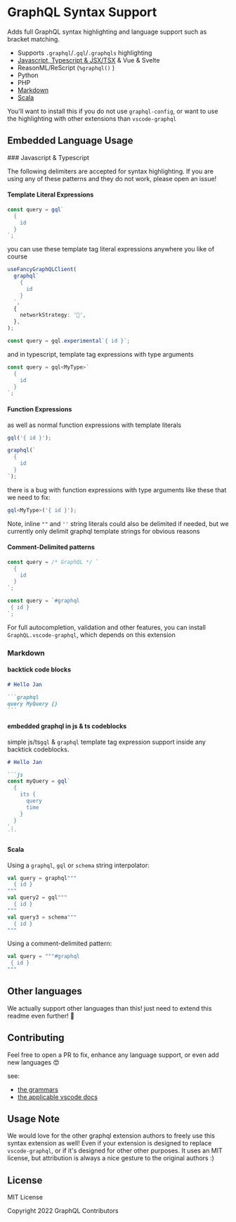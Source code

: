 # GraphQL Syntax Support

Adds full GraphQL syntax highlighting and language support such as bracket
matching.

- Supports `.graphql`/`.gql`/`.graphqls` highlighting
- [Javascript, Typescript & JSX/TSX](#ts) & Vue & Svelte
- ReasonML/ReScript (`%graphql()` )
- Python
- PHP
- [Markdown](#markdown)
- [Scala](#scala)

You'll want to install this if you do not use `graphql-config`, or want to use
the highlighting with other extensions than `vscode-graphql`

## Embedded Language Usage

<span id="ts">
### Javascript & Typescript

The following delimiters are accepted for syntax highlighting. If you are using
any of these patterns and they do not work, please open an issue!

#### Template Literal Expressions

```ts
const query = gql`
  {
    id
  }
`;
```

you can use these template tag literal expressions anywhere you like of course

```ts
useFancyGraphQLClient(
  graphql`
    {
      id
    }
  `,
  {
    networkStrategy: '🚀',
  },
);
```

```ts
const query = gql.experimental`{ id }`;
```

and in typescript, template tag expressions with type arguments

```ts
const query = gql<MyType>`
  {
    id
  }
`;
```

#### Function Expressions

as well as normal function expressions with template literals

```ts
gql('{ id }');
```

```ts
graphql(`
  {
    id
  }
`);
```

there is a bug with function expressions with type arguments like these that we
need to fix:

```ts
gql<MyType>('{ id }');
```

Note, inline `""` and `''` string literals could also be delimited if needed,
but we currently only delimit graphql template strings for obvious reasons

#### Comment-Delimited patterns

```ts
const query = /* GraphQL */ `
  {
    id
  }
`;
```

```ts
const query = `#graphql
 { id }
`;
```

For full autocompletion, validation and other features, you can install
`GraphQL.vscode-graphql`, which depends on this extension

<span id="markdown">

### Markdown

#### backtick code blocks

````markdown
# Hello Jan

```graphql
query MyQuery {}
```
````

#### embedded graphql in js & ts codeblocks

simple js/ts`gql` & `graphql` template tag expression support inside any
backtick codeblocks.

````markdown
# Hello Jan

```js
const myQuery = gql`
  {
    its {
      query
      time
    }
  }
`;
```
````

#### Scala

Using a `graphql`, `gql` or `schema` string interpolator:

```scala
val query = graphql"""
  { id }
"""
val query2 = gql"""
  { id }
"""
val query3 = schema"""
  { id }
"""
```

Using a comment-delimited pattern:

```scala
val query = """#graphql
 { id }
"""
```

## Other languages

We actually support other languages than this! just need to extend this readme
even further! 🥵

## Contributing

Feel free to open a PR to fix, enhance any language support, or even add new
languages 😍

see:

- [the grammars](grammars/)
- [the applicable vscode docs](https://code.visualstudio.com/api/language-extensions/syntax-highlight-guide)

## Usage Note

We would love for the other graphql extension authors to freely use this syntax
extension as well! Even if your extension is designed to replace
`vscode-graphql`, or if it's designed for other other purposes. It uses an MIT
license, but attribution is always a nice gesture to the original authors :)

## License

MIT License

Copyright 2022 GraphQL Contributors
